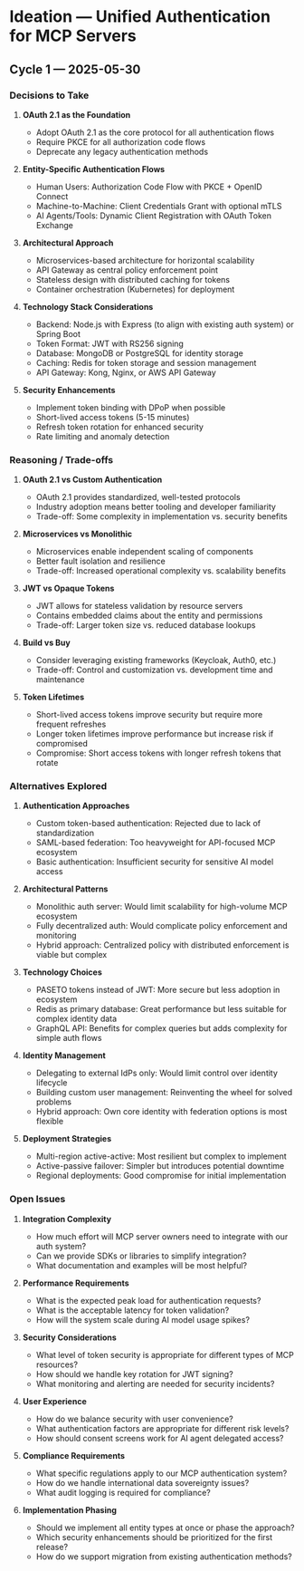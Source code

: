 # Ideation — Unified Authentication for MCP Servers

## Cycle 1 — 2025-05-30

### Decisions to Take

1. **OAuth 2.1 as the Foundation**
   - Adopt OAuth 2.1 as the core protocol for all authentication flows
   - Require PKCE for all authorization code flows
   - Deprecate any legacy authentication methods

2. **Entity-Specific Authentication Flows**
   - Human Users: Authorization Code Flow with PKCE + OpenID Connect
   - Machine-to-Machine: Client Credentials Grant with optional mTLS
   - AI Agents/Tools: Dynamic Client Registration with OAuth Token Exchange

3. **Architectural Approach**
   - Microservices-based architecture for horizontal scalability
   - API Gateway as central policy enforcement point
   - Stateless design with distributed caching for tokens
   - Container orchestration (Kubernetes) for deployment

4. **Technology Stack Considerations**
   - Backend: Node.js with Express (to align with existing auth system) or Spring Boot
   - Token Format: JWT with RS256 signing
   - Database: MongoDB or PostgreSQL for identity storage
   - Caching: Redis for token storage and session management
   - API Gateway: Kong, Nginx, or AWS API Gateway

5. **Security Enhancements**
   - Implement token binding with DPoP when possible
   - Short-lived access tokens (5-15 minutes)
   - Refresh token rotation for enhanced security
   - Rate limiting and anomaly detection

### Reasoning / Trade-offs

1. **OAuth 2.1 vs Custom Authentication**
   - OAuth 2.1 provides standardized, well-tested protocols
   - Industry adoption means better tooling and developer familiarity
   - Trade-off: Some complexity in implementation vs. security benefits

2. **Microservices vs Monolithic**
   - Microservices enable independent scaling of components
   - Better fault isolation and resilience
   - Trade-off: Increased operational complexity vs. scalability benefits

3. **JWT vs Opaque Tokens**
   - JWT allows for stateless validation by resource servers
   - Contains embedded claims about the entity and permissions
   - Trade-off: Larger token size vs. reduced database lookups

4. **Build vs Buy**
   - Consider leveraging existing frameworks (Keycloak, Auth0, etc.)
   - Trade-off: Control and customization vs. development time and maintenance

5. **Token Lifetimes**
   - Short-lived access tokens improve security but require more frequent refreshes
   - Longer token lifetimes improve performance but increase risk if compromised
   - Compromise: Short access tokens with longer refresh tokens that rotate

### Alternatives Explored

1. **Authentication Approaches**
   - Custom token-based authentication: Rejected due to lack of standardization
   - SAML-based federation: Too heavyweight for API-focused MCP ecosystem
   - Basic authentication: Insufficient security for sensitive AI model access

2. **Architectural Patterns**
   - Monolithic auth server: Would limit scalability for high-volume MCP ecosystem
   - Fully decentralized auth: Would complicate policy enforcement and monitoring
   - Hybrid approach: Centralized policy with distributed enforcement is viable but complex

3. **Technology Choices**
   - PASETO tokens instead of JWT: More secure but less adoption in ecosystem
   - Redis as primary database: Great performance but less suitable for complex identity data
   - GraphQL API: Benefits for complex queries but adds complexity for simple auth flows

4. **Identity Management**
   - Delegating to external IdPs only: Would limit control over identity lifecycle
   - Building custom user management: Reinventing the wheel for solved problems
   - Hybrid approach: Own core identity with federation options is most flexible

5. **Deployment Strategies**
   - Multi-region active-active: Most resilient but complex to implement
   - Active-passive failover: Simpler but introduces potential downtime
   - Regional deployments: Good compromise for initial implementation

### Open Issues

1. **Integration Complexity**
   - How much effort will MCP server owners need to integrate with our auth system?
   - Can we provide SDKs or libraries to simplify integration?
   - What documentation and examples will be most helpful?

2. **Performance Requirements**
   - What is the expected peak load for authentication requests?
   - What is the acceptable latency for token validation?
   - How will the system scale during AI model usage spikes?

3. **Security Considerations**
   - What level of token security is appropriate for different types of MCP resources?
   - How should we handle key rotation for JWT signing?
   - What monitoring and alerting are needed for security incidents?

4. **User Experience**
   - How do we balance security with user convenience?
   - What authentication factors are appropriate for different risk levels?
   - How should consent screens work for AI agent delegated access?

5. **Compliance Requirements**
   - What specific regulations apply to our MCP authentication system?
   - How do we handle international data sovereignty issues?
   - What audit logging is required for compliance?

6. **Implementation Phasing**
   - Should we implement all entity types at once or phase the approach?
   - Which security enhancements should be prioritized for the first release?
   - How do we support migration from existing authentication methods?

